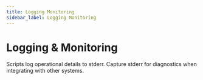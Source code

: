 ```yaml
---
title: Logging Monitoring
sidebar_label: Logging Monitoring
---
```


# Logging & Monitoring

Scripts log operational details to stderr. Capture stderr for diagnostics when integrating with other systems.
